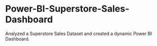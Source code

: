 # Power-BI-Superstore-Sales-Dashboard
Analyzed a Superstore Sales Dataset and created a dynamic Power BI Dashboard.
